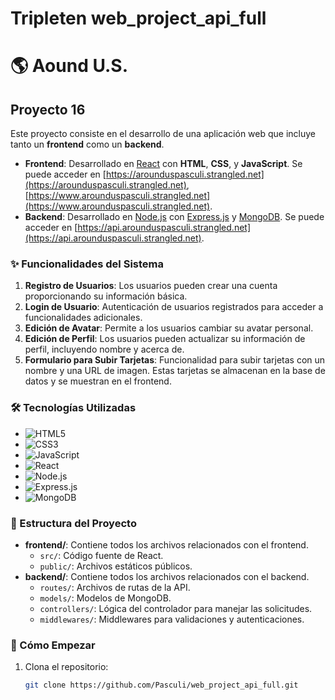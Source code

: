 # Tripleten web_project_api_full
# 🌎 Aound U.S.

## Proyecto 16

Este proyecto consiste en el desarrollo de una aplicación web que incluye tanto un **frontend** como un **backend**. 

- **Frontend**: Desarrollado en [React](https://reactjs.org/) con **HTML**, **CSS**, y **JavaScript**. Se puede acceder en [https://arounduspasculi.strangled.net](https://arounduspasculi.strangled.net),	
[https://www.arounduspasculi.strangled.net](https://www.arounduspasculi.strangled.net).
- **Backend**: Desarrollado en [Node.js](https://nodejs.org/) con [Express.js](https://expressjs.com/) y [MongoDB](https://www.mongodb.com/). Se puede acceder en [https://api.arounduspasculi.strangled.net](https://api.arounduspasculi.strangled.net).

### ✨ Funcionalidades del Sistema

1. **Registro de Usuarios**: Los usuarios pueden crear una cuenta proporcionando su información básica.
2. **Login de Usuario**: Autenticación de usuarios registrados para acceder a funcionalidades adicionales.
3. **Edición de Avatar**: Permite a los usuarios cambiar su avatar personal.
4. **Edición de Perfil**: Los usuarios pueden actualizar su información de perfil, incluyendo nombre y acerca de.
5. **Formulario para Subir Tarjetas**: Funcionalidad para subir tarjetas con un nombre y una URL de imagen. Estas tarjetas se almacenan en la base de datos y se muestran en el frontend.

### 🛠️ Tecnologías Utilizadas

- ![HTML5](https://img.shields.io/badge/-HTML5-E34F26?style=flat&logo=html5&logoColor=white)
- ![CSS3](https://img.shields.io/badge/-CSS3-1572B6?style=flat&logo=css3&logoColor=white)
- ![JavaScript](https://img.shields.io/badge/-JavaScript-F7DF1E?style=flat&logo=javascript&logoColor=black)
- ![React](https://img.shields.io/badge/-React-61DAFB?style=flat&logo=react&logoColor=black)
- ![Node.js](https://img.shields.io/badge/-Node.js-339933?style=flat&logo=node.js&logoColor=white)
- ![Express.js](https://img.shields.io/badge/-Express.js-000000?style=flat&logo=express&logoColor=white)
- ![MongoDB](https://img.shields.io/badge/-MongoDB-47A248?style=flat&logo=mongodb&logoColor=white)

### 📂 Estructura del Proyecto

- **frontend/**: Contiene todos los archivos relacionados con el frontend.
  - `src/`: Código fuente de React.
  - `public/`: Archivos estáticos públicos.
- **backend/**: Contiene todos los archivos relacionados con el backend.
  - `routes/`: Archivos de rutas de la API.
  - `models/`: Modelos de MongoDB.
  - `controllers/`: Lógica del controlador para manejar las solicitudes.
  - `middlewares/`: Middlewares para validaciones y autenticaciones.

### 🚀 Cómo Empezar

1. Clona el repositorio: 
   ```bash
   git clone https://github.com/Pasculi/web_project_api_full.git
